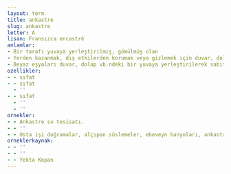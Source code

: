```yaml
---
layout: term
title: ankastre
slug: ankastre
letter: A
lisan: Fransızca encastré
anlamlar:
- Bir tarafı yuvaya yerleştirilmiş, gömülmüş olan
- Yerden kazanmak, dış etkilerden korumak veya gizlemek için duvar, dolap vb.ndeki bir yuvaya yerleştirilerek sabitlenmiş olan (fırın vb.)
- Beyaz eşyaları duvar, dolap vb.ndeki bir yuvaya yerleştirilerek sabitlenmiş (mutfak)
ozellikler:
- - sıfat
- - sıfat
  - ''
- - sıfat
  - ''
  - ''
ornekler:
- - Ankastre su tesisatı.
- - ''
- - Usta işi doğramalar, alçıpan süslemeler, ebeveyn banyoları, ankastre mutfaklar.
orneklerkaynak:
- - ''
- - ''
- - Yekta Kopan
---
```


